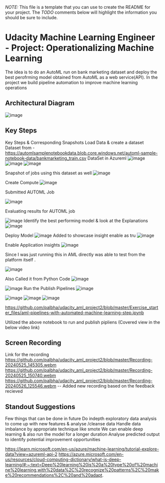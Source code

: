*NOTE:* This file is a template that you can use to create the README for your project. The *TODO* comments below will highlight the information you should be sure to include.


# Udacity Machine Learning Engineer - Project: Operationalizing Machine Learning
The idea is to do an AutoML run on  bank marketing dataset and deploy the best perofrming model obtained from AutoML as a web service(API). In the project we build pipeline automation to improve machine learning operations


## Architectural Diagram
![image](https://github.com/palbha/udacity_aml_project2/assets/20269788/484beaae-9056-4d56-9ada-0fbfaf851e68)


## Key Steps
Key Steps & Corresponding Snapshots
Load Data & create a dataset
Dataset from - https://automlsamplenotebookdata.blob.core.windows.net/automl-sample-notebook-data/bankmarketing_train.csv
DataSet in Azureml
![image](https://github.com/palbha/udacity_aml_project2/assets/20269788/3688fa79-cd6a-4ccd-a9e5-2508449871ab)
![image](https://github.com/palbha/udacity_aml_project2/assets/20269788/19dbed5b-2f9e-48b4-af1d-818c32009715)
![image](https://github.com/palbha/udacity_aml_project2/assets/20269788/357b284c-0ee2-4431-a6ab-8bd8be236338)

Snapshot of jobs using this dataset as well
 ![image](https://github.com/palbha/udacity_aml_project2/assets/20269788/914f7f52-3b0c-438f-8232-c4224a5044f1)


Create Compute
![image](https://github.com/palbha/udacity_aml_project2/assets/20269788/aa273113-e82a-40d3-b74a-0845a5ee6dfa)

Submitted AUTOML Job

![image](https://github.com/palbha/udacity_aml_project2/assets/20269788/de752326-2cc3-4503-9868-a4aa152999f1)

Evaluating results for AUTOML job

![image](https://github.com/palbha/udacity_aml_project2/assets/20269788/9827dcd0-eb03-4a68-b550-ec98dd67d794)
Identify the best performing model & look at the Explanations
![image](https://github.com/palbha/udacity_aml_project2/assets/20269788/c4d43f07-5a63-468e-9759-0e672b0ce6c0)

Deploy Model
![image](https://github.com/palbha/udacity_aml_project2/assets/20269788/39bc6c6d-feb9-4108-93a3-80bd6164452b)
Added to showcase insight enable as tru
![image](https://github.com/palbha/udacity_aml_project2/assets/20269788/428f82ee-f71f-46aa-aa49-43273496906c)

Enable Application insights
![image](https://github.com/palbha/udacity_aml_project2/assets/20269788/a2e2c55a-e634-422a-96c1-507d42726ba1)

Since I was just running this in AML directly was able to test from the platform itself .

![image](https://github.com/palbha/udacity_aml_project2/assets/20269788/d3c7b113-5038-44dc-8f7b-036f107c7278)

Also Called it from Python Code
![image](https://github.com/palbha/udacity_aml_project2/assets/20269788/e00f1aed-014b-4804-b826-e296cc249c0f)


![image](https://github.com/palbha/udacity_aml_project2/assets/20269788/fe144dda-8ba8-48a9-bf19-af97b0dcba6c)
Run the Publish Pipelines 
![image](https://github.com/palbha/udacity_aml_project2/assets/20269788/4b3a313c-50b5-4163-b95d-9cf5c9f89b55)

![image](https://github.com/palbha/udacity_aml_project2/assets/20269788/d1d29d75-990f-4c4a-99be-17b14d066fd3)
![image](https://github.com/palbha/udacity_aml_project2/assets/20269788/7a5bcce5-89cd-43df-8720-916d56fd2486)
![image](https://github.com/palbha/udacity_aml_project2/assets/20269788/3cb45bf1-f88c-4f6d-973e-1e097c3cb6b2)

https://github.com/palbha/udacity_aml_project2/blob/master/Exercise_starter_files/aml-pipelines-with-automated-machine-learning-step.ipynb

Utilized the above notebook to run and publish pipliens (Covered view in the below video link)
## Screen Recording
Link for the recording
https://github.com/palbha/udacity_aml_project2/blob/master/Recording-20240525_145305.webm
https://github.com/palbha/udacity_aml_project2/blob/master/Recording-20240525_150740.webm
https://github.com/palbha/udacity_aml_project2/blob/master/Recording-20240526_125546.webm -- Added new recording based on the feedback recieved

## Standout Suggestions
Few things that can be done in future
Do indepth exploratory data analysis to come up with new features & analyse /cleanse data
Handle data imbalance by appropriate technique like smote
We can enable deep learning & also run the model for a longer duration
Analyse predicted output to identify potential improvement opportunities

https://learn.microsoft.com/en-us/azure/machine-learning/tutorial-explore-data?view=azureml-api-2
https://azure.microsoft.com/en-us/resources/cloud-computing-dictionary/what-is-deep-learning/#:~:text=Deep%20learning%20is%20a%20type%20of%20machine%20learning,with%20data%2C%20recognize%20patterns%2C%20make%20recommendations%2C%20and%20adapt.
